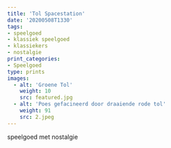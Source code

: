 ```yaml
---
title: 'Tol Spacestation'
date: '20200508T1330'
tags:
- speelgoed
- klassiek speelgoed
- klassiekers
- nostalgie
print_categories:
- Speelgoed
type: prints
images:
  - alt: 'Groene Tol'
    weight: 10
    src: featured.jpg
  - alt: 'Poes gefacineerd door draaiende rode tol'
    weight: 91 
    src: 2.jpeg
---
```

speelgoed met nostalgie

